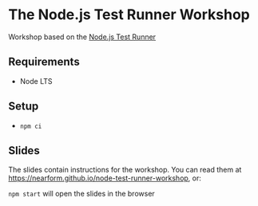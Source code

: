# The Node.js Test Runner Workshop

Workshop based on the [Node.js Test Runner](https://nodejs.org/api/test.html)

## Requirements

- Node LTS

## Setup

- `npm ci`

## Slides

The slides contain instructions for the workshop. You can read them at <https://nearform.github.io/node-test-runner-workshop>, or:

`npm start` will open the slides in the browser
